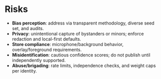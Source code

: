 # Risks
- **Bias perception**: address via transparent methodology, diverse seed set, and audits.
- **Privacy**: unintentional capture of bystanders or minors; enforce redaction and local-first defaults.
- **Store compliance**: microphone/background behavior, overlay/foreground requirements.
- **Misidentification**: cautious confidence scores; do not publish until independently supported.
- **Abuse/brigading**: rate limits, independence checks, and weight caps per identity.
